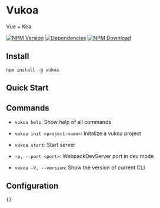 # Vukoa

Vue + Koa

[![NPM Version][npm-img]][npm-url]
[![Dependencies][david-img]][david-url]
[![NPM Download][download-img]][download-url]

[npm-img]: http://img.shields.io/npm/v/vukoa.svg?style=flat-square
[npm-url]: http://npmjs.org/package/vukoa
[david-img]: http://img.shields.io/david/vusion/vukoa.svg?style=flat-square
[david-url]: https://david-dm.org/vusion/vukoa
[download-img]: https://img.shields.io/npm/dm/vukoa.svg?style=flat-square
[download-url]: https://npmjs.org/package/vukoa

## Install

``` shell
npm install -g vukoa
```

## Quick Start

## Commands

- `vukoa help`: Show help of all commands

- `vukoa init <project-name>`: Initalize a vukoa project
- `vukoa start`: Start server

- `-p, --port <port>`: WebpackDevServer port in dev mode
- `vukoa -V, --version`: Show the version of current CLI

## Configuration

``` js
{}
```
